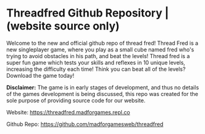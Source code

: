 # Threadfred Github Repository | (website source only)
Welcome to the new and official github repo of thread fred!
Thread Fred is a new singleplayer game, where you play as a small cube named fred who's trying to avoid obstacles in his path, and beat the levels!
Thread fred is a super fun game which tests your skills and reflexes in 10 unique levels, increasing the difficulty each time! Think you can beat all of the levels? Download the game today!

**Disclaimer:** The game is in early stages of development, and thus no details of the games development is being discussed, this repo was created for the sole purpose of providing source code for our website.


Website: https://threadfred.madforgames.repl.co

Github Repo: https://github.com/madforgamesweb/threadfred

